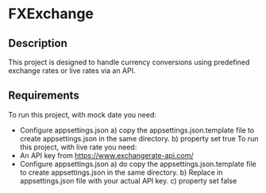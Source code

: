 # FXExchange

## Description
This project is designed to handle currency conversions using predefined exchange rates or live rates via an API.



## Requirements
To run this project, with mock date you need:
  - Configure appsettings.json 
      a) copy the appsettings.json.template file to create appsettings.json in the same directory.
      b) property <UseMockData> set true
To run this project, with live rate you need: 
  - An API key from https://www.exchangerate-api.com/
  - Configure appsettings.json
      a) do copy the appsettings.json.template file to create appsettings.json in the same directory.
      b) Replace <ApiKey> in appsettings.json file with your actual API key.
      c) property <UseMockData> set false
